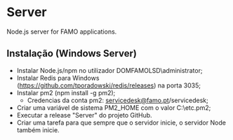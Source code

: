 # Server
Node.js server for FAMO applications.

## Instalação (Windows Server)
- Instalar Node.js/npm no utilizador DOMFAMOLSD\administrator;
- Instalar Redis para Windows (https://github.com/tporadowski/redis/releases) na porta 3035;
- Instalar pm2 (npm install -g pm2);
    - Credencias da conta pm2: servicedesk@famo.pt/servicedesk;
- Criar uma variável de sistema PM2_HOME com o valor C:\etc\.pm2;
- Executar a release "Server" do projeto GitHub.
- Criar uma tarefa para que sempre que o servidor inicie, o servidor Node também inicie.